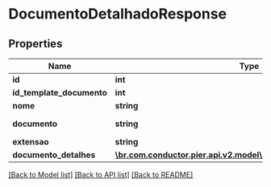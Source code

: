 # DocumentoDetalhadoResponse

## Properties
Name | Type | Description | Notes
------------ | ------------- | ------------- | -------------
**id** | **int** | ID do Documento. | [optional] 
**id_template_documento** | **int** | ID do Template de Documento associado. | [optional] 
**nome** | **string** | Nome do Documento. | [optional] 
**documento** | **string** | Representa\u00C3\u00A7\u00C3\u00A3o do documento em Base64. | [optional] 
**extensao** | **string** | Extens\u00C3\u00A3o do Documento. | [optional] 
**documento_detalhes** | [**\br.com.conductor.pier.api.v2.model\DocumentoDetalheResponse[]**](DocumentoDetalheResponse.md) | Detalhamento do documento. | [optional] 

[[Back to Model list]](../README.md#documentation-for-models) [[Back to API list]](../README.md#documentation-for-api-endpoints) [[Back to README]](../README.md)


